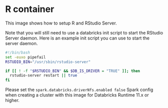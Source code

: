 # R container

This image shows how to setup R and RStudio Server. 

Note that you will still need to use a databricks init script to start the RStudio
Server daemon. Here is an example init script you can use to start the server daemon.

```sh
#!/bin/bash
set -euxo pipefail
RSTUDIO_BIN="/usr/sbin/rstudio-server"

if [[ ! -f "$RSTUDIO_BIN" && $DB_IS_DRIVER = "TRUE" ]]; then
  rstudio-server restart || true
fi
```

Please set the `spark.databricks.driverNfs.enabled false` Spark config when creating a cluster with this image for Databricks Runtime 11.x or higher.
